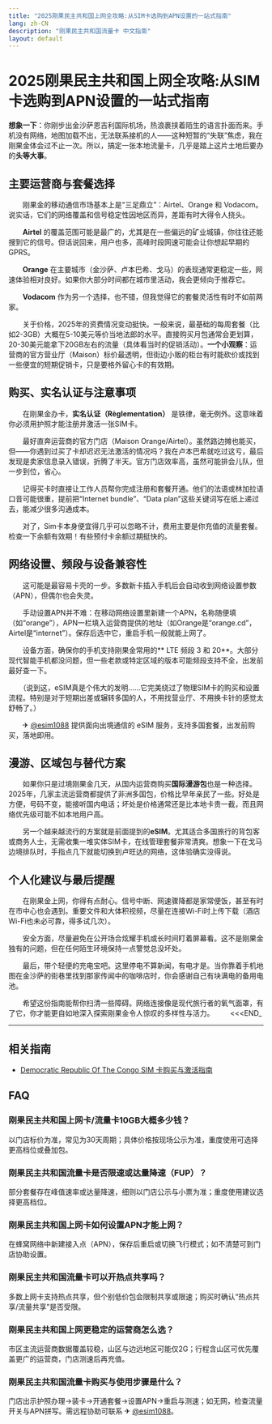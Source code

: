 ```yaml
---
title: "2025刚果民主共和国上网全攻略:从SIM卡选购到APN设置的一站式指南"
lang: zh-CN
description: "刚果民主共和国流量卡 中文指南"
layout: default
---
```

# 2025刚果民主共和国上网全攻略:从SIM卡选购到APN设置的一站式指南

**想象一下**：你刚步出金沙萨恩吉利国际机场，热浪裹挟着陌生的语言扑面而来。手机没有网络，地图加载不出，无法联系接机的人——这种短暂的“失联”焦虑，我在刚果金体会过不止一次。所以，搞定一张本地流量卡，几乎是踏上这片土地后要办的**头等大事**。

## 主要运营商与套餐选择

　　刚果金的移动通信市场基本上是“三足鼎立”：Airtel、Orange 和 Vodacom。说实话，它们的网络覆盖和信号稳定性因地区而异，差距有时大得令人挠头。

　　**Airtel** 的覆盖范围可能是最广的，尤其是在一些偏远的矿业城镇，你往往还能搜到它的信号。但话说回来，用户也多，高峰时段网速可能会让你想起早期的GPRS。

　　**Orange** 在主要城市（金沙萨、卢本巴希、戈马）的表现通常更稳定一些，网速体验相对良好。如果你大部分时间都在城市里活动，我会更倾向于推荐它。

　　**Vodacom** 作为另一个选择，也不错，但我觉得它的套餐灵活性有时不如前两家。

　　关于价格，2025年的资费情况变动挺快。一般来说，最基础的每周套餐（比如2-3GB）大概在5-10美元等价当地法郎的水平。直接购买月包通常会更划算，20-30美元能拿下20GB左右的流量（具体看当时的促销活动）。**一个小观察**：运营商的官方营业厅（Maison）标价最透明，但街边小贩的柜台有时能砍价或找到一些便宜的短期促销卡，只是要格外留心卡的有效期。

## 购买、实名认证与注意事项

　　在刚果金办卡，**实名认证（Règlementation）** 是铁律，毫无例外。这意味着你必须用护照才能注册并激活一张SIM卡。

　　最好直奔运营商的官方门店（Maison Orange/Airtel）。虽然路边摊也能买，但——你遇到过买了卡却迟迟无法激活的情况吗？我在卢本巴希就吃过这亏，最后发现是卖家信息录入错误，折腾了半天。官方门店效率高，虽然可能排会儿队，但一步到位，省心。

　　记得买卡时直接让工作人员帮你完成注册和套餐开通。他们的法语或林加拉语口音可能很重，提前把“Internet bundle”、“Data plan”这些关键词写在纸上递过去，能减少很多沟通成本。

　　对了，Sim卡本身便宜得几乎可以忽略不计，费用主要是你充值的流量套餐。检查一下余额有效期！有些预付卡余额过期挺快的。

## 网络设置、频段与设备兼容性

　　这可能是最容易卡壳的一步。多数新卡插入手机后会自动收到网络设置参数（APN），但偶尔也会失灵。

　　手动设置APN并不难：在移动网络设置里新建一个APN，名称随便填（如“orange”），APN一栏填入运营商提供的地址（如Orange是“orange.cd”，Airtel是“internet”）。保存后选中它，重启手机一般就能上网了。

　　设备方面，确保你的手机支持刚果金常用的** LTE 频段 3 和 20**。大部分现代智能手机都没问题，但一些老款或特定区域的版本可能频段支持不全，出发前最好查一下。

　　（说到这，eSIM真是个伟大的发明……它完美绕过了物理SIM卡的购买和设置流程。特别是对于短期出差或辗转多国的人，不用找营业厅、不用换卡针的感觉太舒畅了。）

　　✈ [@esim1088](https://t.me/s/esim1088) 提供面向出境通信的 eSIM 服务，支持多国套餐，出发前购买，落地即用。

## 漫游、区域包与替代方案

　　如果你只是过境刚果金几天，从国内运营商购买**国际漫游包**也是一种选择。2025年，几家主流运营商都提供了非洲多国包，价格比早年亲民了一些。好处是方便，号码不变，能接听国内电话；坏处是价格通常还是比本地卡贵一截，而且网络优先级可能不如本地用户高。

　　另一个越来越流行的方案就是前面提到的**eSIM**。尤其适合多国旅行的背包客或商务人士，无需收集一堆实体SIM卡，在线管理套餐非常清爽。想象一下在戈马边境排队时，手指点几下就能切换到卢旺达的网络，这体验确实没得说。

## 个人化建议与最后提醒

　　在刚果金上网，你得有点耐心。信号中断、网速骤降都是家常便饭，甚至有时在市中心也会遇到。重要文件和大体积视频，尽量在连接Wi-Fi时上传下载（酒店Wi-Fi也未必可靠，得多试几次）。

　　安全方面，尽量避免在公开场合炫耀手机或长时间盯着屏幕看。这不是刚果金独有的问题，但在任何陌生环境保持一点警觉总没坏处。

　　最后，带个轻便的充电宝吧。这里停电不算新闻，有电才是。当你靠着手机地图在金沙萨的街巷里找到那家传闻中的咖啡店时，你会感谢自己有块满电的备用电池。

　　希望这份指南能帮你扫清一些障碍。网络连接像是现代旅行者的氧气面罩，有了它，你才能更自如地深入探索刚果金令人惊叹的多样性与活力。
　　<<<END_

<!-- crosslink -->
---

## 相关指南

- [Democratic Republic Of The Congo SIM 卡购买与激活指南](https://faciylike.github.io/democratic-republic-of-the-congo-sim-guides)

<!-- BEGIN_DEMOCRATIC_REPUBLIC_OF_THE_CONGO_FAQ -->
## FAQ

### 刚果民主共和国上网卡/流量卡10GB大概多少钱？
以门店标价为准，常见为30天周期；具体价格按现场公示为准，重度使用可选择更高档位或叠加包。

### 刚果民主共和国流量卡是否限速或达量降速（FUP）？
部分套餐存在峰值速率或达量降速，细则以门店公示与小票为准；重度使用建议选择更高档位。

### 刚果民主共和国上网卡如何设置APN才能上网？
在蜂窝网络中新建接入点（APN），保存后重启或切换飞行模式；如不清楚可到门店协助设置。

### 刚果民主共和国流量卡可以开热点共享吗？
多数上网卡支持热点共享，但个别低价包会限制共享或限速；购买时确认“热点共享/流量共享”是否受限。

### 刚果民主共和国上网更稳定的运营商怎么选？
市区主流运营商数据覆盖较稳，山区与边远地区可能仅2G；行程含山区可优先覆盖更广的运营商，门店测速后再充值。

### 刚果民主共和国流量卡购买与使用步骤是什么？
门店出示护照办理→装卡→开通套餐→设置APN→重启与测速；如无网，检查流量开关与APN拼写。需远程协助可联系 ✈ [@esim1088](https://t.me/s/esim1088)。

<script type="application/ld+json">
{"@context": "https://schema.org", "@type": "FAQPage", "mainEntity": [{"@type": "Question", "name": "刚果民主共和国上网卡/流量卡10GB大概多少钱？", "acceptedAnswer": {"@type": "Answer", "text": "以门店标价为准，常见为30天周期；具体价格按现场公示为准，重度使用可选择更高档位或叠加包。"}}, {"@type": "Question", "name": "刚果民主共和国流量卡是否限速或达量降速（FUP）？", "acceptedAnswer": {"@type": "Answer", "text": "部分套餐存在峰值速率或达量降速，细则以门店公示与小票为准；重度使用建议选择更高档位。"}}, {"@type": "Question", "name": "刚果民主共和国上网卡如何设置APN才能上网？", "acceptedAnswer": {"@type": "Answer", "text": "在蜂窝网络中新建接入点（APN），保存后重启或切换飞行模式；如不清楚可到门店协助设置。"}}, {"@type": "Question", "name": "刚果民主共和国流量卡可以开热点共享吗？", "acceptedAnswer": {"@type": "Answer", "text": "多数上网卡支持热点共享，但个别低价包会限制共享或限速；购买时确认“热点共享/流量共享”是否受限。"}}, {"@type": "Question", "name": "刚果民主共和国上网更稳定的运营商怎么选？", "acceptedAnswer": {"@type": "Answer", "text": "市区主流运营商数据覆盖较稳，山区与边远地区可能仅2G；行程含山区可优先覆盖更广的运营商，门店测速后再充值。"}}, {"@type": "Question", "name": "刚果民主共和国流量卡购买与使用步骤是什么？", "acceptedAnswer": {"@type": "Answer", "text": "门店出示护照办理→装卡→开通套餐→设置APN→重启与测速；如无网，检查流量开关与APN拼写。需远程协助可联系 ✈ @esim1088。"}}]}
</script>
<!-- END_DEMOCRATIC_REPUBLIC_OF_THE_CONGO_FAQ -->
